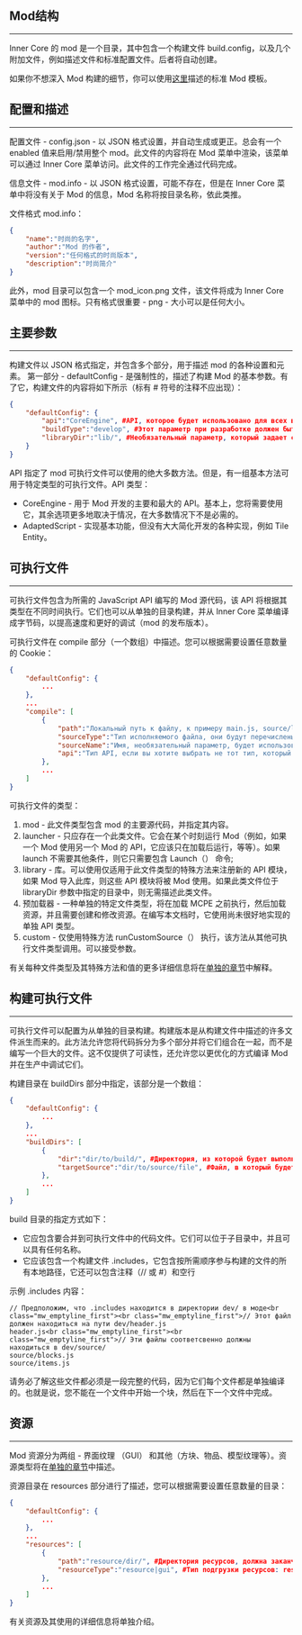 ## Mod结构
---
Inner Core 的 mod 是一个目录，其中包含一个构建文件 build.config，以及几个附加文件，例如描述文件和标准配置文件。后者将自动创建。

如果你不想深入 Mod 构建的细节，你可以使用[这里](https://wiki.mineprogramming.org/index.php/InnerCore/%D0%A1%D1%82%D0%B0%D0%BD%D0%B4%D0%B0%D1%80%D1%82%D0%BD%D1%8B%D0%B9_%D1%88%D0%B0%D0%B1%D0%BB%D0%BE%D0%BD_%D0%BC%D0%BE%D0%B4%D0%BE%D0%B2 "InnerCore/Стандартный шаблон модов")描述的标准 Mod 模板。
## 配置和描述
---
配置文件 - config.json - 以 JSON 格式设置，并自动生成或更正。总会有一个 enabled 值来启用/禁用整个 mod。此文件的内容将在 Mod 菜单中渲染，该菜单可以通过 Inner Core 菜单访问。此文件的工作完全通过代码完成。

信息文件 - mod.info - 以 JSON 格式设置，可能不存在，但是在 Inner Core 菜单中将没有关于 Mod 的信息，Mod 名称将按目录名称，依此类推。

文件格式 mod.info：
```json
{
    "name":"时尚的名字",
    "author":"Mod 的作者",
    "version":"任何格式的时尚版本",
    "description":"时尚简介"
}
```
此外，mod 目录可以包含一个 mod_icon.png 文件，该文件将成为 Inner Core 菜单中的 mod 图标。只有格式很重要 - png - 大小可以是任何大小。
## 主要参数
---
构建文件以 JSON 格式指定，并包含多个部分，用于描述 mod 的各种设置和元素。 第一部分 - defaultConfig - 是强制性的，描述了构建 Mod 的基本参数。有了它，构建文件的内容将如下所示（标有 # 符号的注释不应出现）：

```json
{
    "defaultConfig": {
        "api":"CoreEngine", #API, которое будет использовано для всех выполняемых файлов по-умолчанию, варианты API будут перечислены далее
        "buildType":"develop", #Этот параметр при разработке должен быть develop, далее он будет изменяться с помощью Inner Core
        "libraryDir":"lib/", #Необязательный параметр, который задает стандартную директорию, откуда будут загружаться библиотеки.
    }
}
```
API 指定了 mod 可执行文件可以使用的绝大多数方法。但是，有一组基本方法可用于特定类型的可执行文件。API 类型：
- CoreEngine - 用于 Mod 开发的主要和最大的 API。基本上，您将需要使用它，其余选项更多地取决于情况，在大多数情况下不是必需的。
- AdaptedScript - 实现基本功能，但没有大大简化开发的各种实现，例如 Tile Entity。
## 可执行文件
---
可执行文件包含为所需的 JavaScript API 编写的 Mod 源代码，该 API 将根据其类型在不同时间执行。它们也可以从单独的目录构建，并从 Inner Core 菜单编译成字节码，以提高速度和更好的调试（mod 的发布版本）。

可执行文件在 compile 部分（一个数组）中描述。您可以根据需要设置任意数量的 Cookie：
```json
{
    "defaultConfig": {
        ...
    },
    ...
    "compile": [
        {
            "path":"Локальный путь к файлу, к примеру main.js, source/logger.js",
            "sourceType":"Тип исполняемого файла, они будут перечислены далее",
            "sourceName":"Имя, необязательный параметр, будет использовано при выводе ошибок",
            "api":"Тип API, если вы хотите выбрать не тот тип, который вы указали в defaultConfig конкретно для этого файла, иначе этот параметр не нужен"
        },
        ...
    ]
}
```
可执行文件的类型：

1. mod - 此文件类型包含 mod 的主要源代码，并指定其内容。
2. launcher - 只应存在一个此类文件。它会在某个时刻运行 Mod（例如，如果一个 Mod 使用另一个 Mod 的 API，它应该只在加载后运行，等等）。如果 launch 不需要其他条件，则它只需要包含 Launch（） 命令;
3. library - 库。可以使用仅适用于此文件类型的特殊方法来注册新的 API 模块，如果 Mod 导入此库，则这些 API 模块将被 Mod 使用。如果此类文件位于 libraryDir 参数中指定的目录中，则无需描述此类文件。
4. 预加载器 - 一种单独的特定文件类型，将在加载 MCPE 之前执行，然后加载资源，并且需要创建和修改资源。在编写本文档时，它使用尚未很好地实现的单独 API 类型。
5. custom - 仅使用特殊方法 runCustomSource（） 执行，该方法从其他可执行文件类型调用。可以接受参数。

有关每种文件类型及其特殊方法和值的更多详细信息将在[单独的章节](https://wiki.mineprogramming.org/index.php/InnerCore/%D0%91%D0%B0%D0%B7%D0%BE%D0%B2%D1%8B%D0%B5_%D0%BC%D0%B5%D1%82%D0%BE%D0%B4%D1%8B_%D0%B8_%D0%BF%D0%B5%D1%80%D0%B5%D0%BC%D0%B5%D0%BD%D0%BD%D1%8B%D0%B5_%D0%B8%D1%81%D0%BF%D0%BE%D0%BB%D0%BD%D1%8F%D0%B5%D0%BC%D1%8B%D1%85_%D1%84%D0%B0%D0%B9%D0%BB%D0%BE%D0%B2 "InnerCore/Базовые методы и переменные исполняемых файлов")中解释。
## 构建可执行文件
---
可执行文件可以配置为从单独的目录构建。构建版本是从构建文件中描述的许多文件派生而来的。此方法允许您将代码拆分为多个部分并将它们组合在一起，而不是编写一个巨大的文件。这不仅提供了可读性，还允许您以更优化的方式编译 Mod 并在生产中调试它们。

构建目录在 buildDirs 部分中指定，该部分是一个数组：
```json
{
    "defaultConfig": {
        ...
    },
    ...
    "buildDirs": [
        {
            "dir":"dir/to/build/", #Директория, из которой будет выполняться построение, должна заканчиваться символом /
            "targetSource":"dir/to/source/file", #Файл, в который будет выполняться построение. ВАЖНО: содержимое файла будет полностью перезаписываться при каждом построении, так что не стоит там что либо писать.
        },
        ...
    ]
}
```
build 目录的指定方式如下：

- 它应包含要合并到可执行文件中的代码文件。它们可以位于子目录中，并且可以具有任何名称。
- 它应该包含一个构建文件 .includes，它包含按所需顺序参与构建的文件的所有本地路径，它还可以包含注释（// 或 \#）和空行

示例 .includes 内容：
```
// Предположим, что .includes находится в директории dev/ в моде<br class="mw_emptyline_first"><br class="mw_emptyline_first">// Этот файл должен находиться на пути dev/header.js
header.js<br class="mw_emptyline_first"><br class="mw_emptyline_first">// Эти файлы соответсвенно должны находиться в dev/source/
source/blocks.js
source/items.js
```
请务必了解这些文件都必须是一段完整的代码，因为它们每个文件都是单独编译的。也就是说，您不能在一个文件中开始一个块，然后在下一个文件中完成。
## 资源
---
Mod 资源分为两组 - 界面纹理 （GUI） 和其他（方块、物品、模型纹理等）。资源类型将在[单独的章节](https://wiki.mineprogramming.org/index.php/InnerCore/%D0%A0%D0%B5%D1%81%D1%83%D1%80%D1%81%D1%8B "InnerCore/Ресурсы")中描述。

资源目录在 resources 部分进行了描述，您可以根据需要设置任意数量的目录：
```json
{
    "defaultConfig": {
        ...
    },
    ...
    "resources": [
        {
            "path":"resource/dir/", #Директория ресурсов, должна заканчиваться символом /
            "resourceType":"resource|gui", #Тип подгрузки ресурсов: resource - внутриигровые ресурсы, gui - текстуры интерфейса
        },
        ...
    ]
}
```
有关资源及其使用的详细信息将单独介绍。


